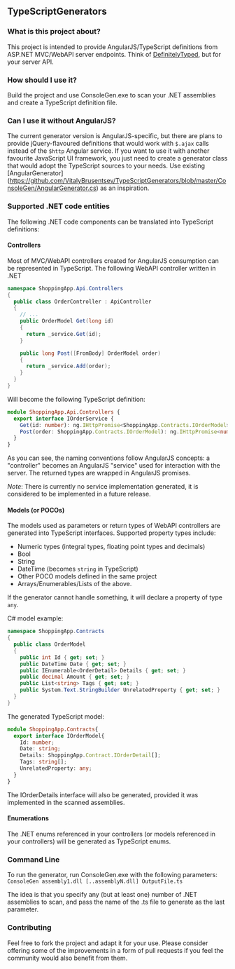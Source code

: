 ## TypeScriptGenerators

### What is this project about?
This project is intended to provide AngularJS/TypeScript definitions from 
ASP.NET MVC/WebAPI server endpoints. Think of [DefinitelyTyped](https://github.com/borisyankov/DefinitelyTyped), 
but for your server API.

### How should I use it?
Build the project and use ConsoleGen.exe to scan your .NET assemblies and create a TypeScript definition file.

### Can I use it without AngularJS?
The current generator version is AngularJS-specific, but there are plans to provide 
jQuery-flavoured definitions that would work with `$.ajax` calls instead of the `$http` Angular service.
If you want to use it with another favourite JavaScript UI framework, 
you just need to create a generator class that would  adopt the TypeScript sources to your needs.
Use existing [AngularGenerator]
(https://github.com/VitalyBrusentsev/TypeScriptGenerators/blob/master/ConsoleGen/AngularGenerator.cs) as an inspiration.

### Supported .NET code entities
The following .NET code components can be translated into TypeScript definitions:

#### Controllers
Most of MVC/WebAPI controllers created for AngularJS consumption 
can be represented in TypeScript.
The following WebAPI controller written in .NET
```csharp
namespace ShoppingApp.Api.Controllers
{
  public class OrderController : ApiController
  {
    // ...
    public OrderModel Get(long id)
    {
      return _service.Get(id);
    }

    public long Post([FromBody] OrderModel order)
    {
      return _service.Add(order);
    }        
  }
}
```
Will become the following TypeScript definition:
```typescript
module ShoppingApp.Api.Controllers {
  export interface IOrderService {
    Get(id: number): ng.IHttpPromise<ShoppingApp.Contracts.IOrderModel>;
    Post(order: ShoppingApp.Contracts.IOrderModel): ng.IHttpPromise<number>;
  }
}
```
As you can see, the naming conventions follow AngularJS concepts: 
a "controller" becomes an AngularJS "service" used for interaction with the server.
The returned types are wrapped in AngularJS promises.

*Note*: There is currently no service implementation generated, it is considered to be implemented in a future release.

#### Models (or POCOs)
The models used as parameters or return types of WebAPI controllers are generated into TypeScript interfaces. Supported property types include:
- Numeric types (integral types, floating point types and decimals)
- Bool
- String
- DateTime (becomes `string` in TypeScript)
- Other POCO models defined in the same project
- Arrays/Enumerables/Lists of the above.

If the generator cannot handle something, it will declare a property of type `any`.

C# model example:
```csharp
namespace ShoppingApp.Contracts
{
  public class OrderModel
  {
    public int Id { get; set; }
    public DateTime Date { get; set; }
    public IEnumerable<OrderDetail> Details { get; set; }
    public decimal Amount { get; set; }
    public List<string> Tags { get; set; }
    public System.Text.StringBuilder UnrelatedProperty { get; set; }
  }
}
```
The generated TypeScript model:
```typescript
module ShoppingApp.Contracts{
  export interface IOrderModel{
    Id: number;
    Date: string;
    Details: ShoppingApp.Contract.IOrderDetail[];
    Tags: string[];
    UnrelatedProperty: any;
  }
}
```
The IOrderDetails interface will also be generated, provided it was implemented in the scanned assemblies.

#### Enumerations
The .NET enums referenced in your controllers (or models referenced in your controllers) 
will be generated as TypeScript enums.

### Command Line
To run the generator, run ConsoleGen.exe with the following parameters:
`ConsoleGen assembly1.dll [..assemblyN.dll] OutputFile.ts`

The idea is that you specify any (but at least one) number of .NET assemblies to scan, 
and pass the name of the .ts file to generate as the last parameter.

### Contributing
Feel free to fork the project and adapt it for your use. 
Please consider offering some of the improvements in a form of pull requests 
if you feel the community would also benefit from them.
